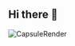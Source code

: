## Hi there 👋

<!--
**carbancle/carbancle** is a ✨ _special_ ✨ repository because its `README.md` (this file) appears on your GitHub profile.

Here are some ideas to get you started:

- 🔭 I’m currently working on ...
- 🌱 I’m currently learning ...
- 👯 I’m looking to collaborate on ...
- 🤔 I’m looking for help with ...
- 💬 Ask me about ...
- 📫 How to reach me: ...
- 😄 Pronouns: ...
- ⚡ Fun fact: ...
-->

![CapsuleRender](https://capsule-render.vercel.app/api?type=waving&height=300&color=gradient&text=HI,%20I'm%20Geonhee&reversal=true&animation=fadeIn&fontAlignY=63&section=footer)
